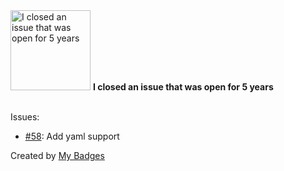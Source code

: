 <img src="https://my-badges.github.io/my-badges/old-issue-5.png" alt="I closed an issue that was open for 5 years" title="I closed an issue that was open for 5 years" width="128">
<strong>I closed an issue that was open for 5 years</strong>
<br><br>

Issues:

- <a href="https://github.com/antonmedv/fx/issues/58">#58</a>: Add yaml support


Created by <a href="https://github.com/my-badges/my-badges">My Badges</a>
